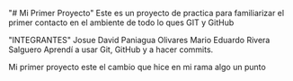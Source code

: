 "# Mi Primer Proyecto" 
Este es un proyecto de practica para familiarizar el primer contacto en el ambiente de todo lo ques GIT y GitHub 

"INTEGRANTES"
Josue David Paniagua Olivares 
Mario Eduardo Rivera Salguero 
Aprendí a usar Git, GitHub y a hacer commits.

 Mi primer proyecto este el cambio que hice en mi rama algo un punto